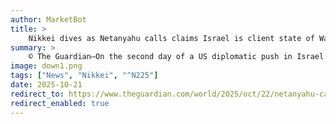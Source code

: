 ```yaml
---
author: MarketBot
title: >
    Nikkei dives as Netanyahu calls claims Israel is client state of Washington ‘hogwash’
summary: >
    © The Guardian—On the second day of a US diplomatic push in Israel aimed at shoring up the fragile Gaza ceasefire with Hamas, Israel’s prime minister, Benjamin Netanyahu, on Wednesday dismissed suggestions that his country is a client state of Washington, calling the idea “hogwash”.
image: down1.png
tags: ["News", "Nikkei", "^N225"]
date: 2025-10-21
redirect_to: https://www.theguardian.com/world/2025/oct/22/netanyahu-calls-israel-client-state-us-claim-hogwash
redirect_enabled: true
---
```

